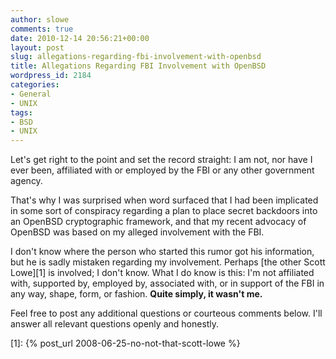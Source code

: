 ```yaml
---
author: slowe
comments: true
date: 2010-12-14 20:56:21+00:00
layout: post
slug: allegations-regarding-fbi-involvement-with-openbsd
title: Allegations Regarding FBI Involvement with OpenBSD
wordpress_id: 2184
categories:
- General
- UNIX
tags:
- BSD
- UNIX
---
```


Let's get right to the point and set the record straight: I am not, nor have I ever been, affiliated with or employed by the FBI or any other government agency.

That's why I was surprised when word surfaced that I had been implicated in some sort of conspiracy regarding a plan to place secret backdoors into an OpenBSD cryptographic framework, and that my recent advocacy of OpenBSD was based on my alleged involvement with the FBI.

I don't know where the person who started this rumor got his information, but he is sadly mistaken regarding my involvement. Perhaps [the other Scott Lowe][1] is involved; I don't know. What I do know is this: I'm not affiliated with, supported by, employed by, associated with, or in support of the FBI in any way, shape, form, or fashion. **Quite simply, it wasn't me.**

Feel free to post any additional questions or courteous comments below. I'll answer all relevant questions openly and honestly.

[1]: {% post_url 2008-06-25-no-not-that-scott-lowe %}
